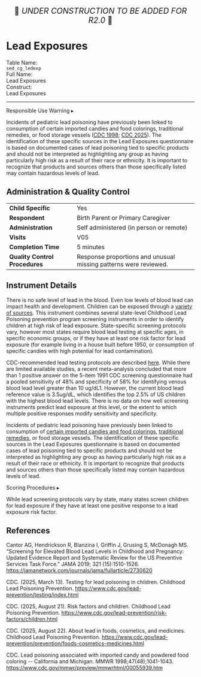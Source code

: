 <p style="text-align: center; font-size: 1.5em;">🚧 <i>UNDER CONSTRUCTION TO BE ADDED FOR R2.0</i> 🚧 </p>

# Lead Exposures

<div class="info-block">
  <div class="info-row">
    <div class="info-label"><i class="fa fa-table"></i> Table Name:</div>
    <div class="info-value"><code>sed_cg_ledexp</code></div>
  </div>
  <div class="info-row">
    <div class="info-label"><i class="fa-solid fa-maximize"></i> Full Name:</div>
    <div class="info-value">Lead Exposures</div>
  </div>
  <div class="info-row">
    <div class="info-label"><i class="fa-solid fa-tape"></i> Construct:</div>
    <div class="info-value">Lead Exposures</div>
  </div>
</div>

---------------------------------------------

<div id="alert" class="alert-banner" onclick="toggleCollapse(this)">
  <span class="emoji"><i class="fas fa-exclamation-circle"></i></span>
  <span class="text-with-link">
  <span class="text">Responsible Use Warning</span>
  <a class="anchor-link" href="#alert" title="Copy link">
  <i class="fa-solid fa-link"></i>
  </a>
  </span>
  <span class="arrow">▸</span>
</div>
<div class="alert-collapsible-content">
<p>Incidents of pediatric lead poisoning have previously been linked to consumption of certain imported candies and food colorings, traditional remedies, or food storage vessels (<a href="https://www.cdc.gov/mmwr/preview/mmwrhtml/00055939.htm">CDC 1998</a>; <a href="https://www.cdc.gov/lead-prevention/prevention/foods-cosmetics-medicines.html">CDC 2025</a>). The identification of these specific sources in the Lead Exposures questionnaire is based on documented cases of lead poisoning tied to specific products and should not be interpreted as highlighting any group as having particularly high risk as a result of their race or ethnicity. It is important to recognize that products and sources others than those specifically listed may contain hazardous levels of lead.</p>
</div>

## Administration & Quality Control

<table class="table-no-vertical-lines" style="width: 100%; border-collapse: collapse; table-layout: fixed;">
<tbody>
<tr><td><b>Child Specific</b></td>
<td>Yes </td></tr>
<tr><td><b>Respondent</b></td>
<td>Birth Parent or Primary Caregiver</td></tr>
<tr><td><b>Administration</b></td>
<td style="word-wrap: break-word; white-space: normal;">Self administered (in person or remote)</td></tr>
<tr><td><b>Visits</b></td>
<td>V05</td></tr>
<tr><td><b>Completion Time</b></td>
<td>5 minutes</td></tr>
<tr><td><b>Quality Control Procedures</b></td>
<td style="word-wrap: break-word; white-space: normal;">Response proportions and unusual missing patterns were reviewed.</td></tr>      
</tbody>
</table>

## Instrument Details

There is no safe level of lead in the blood. Even low levels of blood lead can impact health and development. Children can be exposed through a [variety of sources](https://www.cdc.gov/lead-prevention/risk-factors/children.html). This instrument combines several state-level Childhood Lead Poisoning prevention program screening instruments in order to identify children at high risk of lead exposure. State-specific screening protocols vary, however most states require blood lead testing at specific ages, in specific economic groups, or if they have at least one risk factor for lead exposure (for example living in a house built before 1950, or consumption of specific candies with high potential for lead contamination). 

CDC-recommended lead testing protocols are described [here](https://www.cdc.gov/lead-prevention/testing/index.html). While there are limited available studies, a recent meta-analysis concluded that more than 1 positive answer on the 5-item 1991 CDC screening questionnaire had a pooled sensitivity of 48% and specificity of 58% for identifying venous blood lead level greater than 10 ug/dL1. However, the current blood lead reference value is 3.5ug/dL, which identifies the top 2.5% of US children with the highest blood lead levels. There is no data on how well screening instruments predict lead exposure at this level, or the extent to which multiple positive responses modify sensitivity and specificity.

Incidents of pediatric lead poisoning have previously been linked to consumption of [certain imported candies and food colorings](https://www.cdc.gov/mmwr/preview/mmwrhtml/00055939.htm), [traditional remedies](https://www.cdc.gov/lead-prevention/prevention/foods-cosmetics-medicines.html), or food storage vessels. The identification of these specific sources in the Lead Exposures questionnaire is based on documented cases of lead poisoning tied to specific products and should not be interpreted as highlighting any group as having particularly high risk as a result of their race or ethnicity. It is important to recognize that products and sources others than those specifically listed may contain hazardous levels of lead.

<div id="scoring" class="table-banner" onclick="toggleCollapse(this)">
  <span class="emoji"><i class="fa fa-calculator"></i></span>
  <span class="text-with-link">
  <span class="text">Scoring Procedures</span>
  <a class="anchor-link" href="#scoring" title="Copy link">
  <i class="fa-solid fa-link"></i>
  </a>
  </span>
  <span class="arrow">▸</span>
</div>
<div class="collapsible-content">
<p>While lead screening protocols vary by state, many states screen children for lead exposure if they have at least one positive response to a lead exposure risk factor.</p>
</div>

## References

<div class="references"> 
<p>Cantor AG, Hendrickson R, Blanzina I, Griffin J, Grusing S, McDonagh MS. “Screening for Elevated Blood Lead Levels in Childhood and Pregnancy: Updated Evidence Report and Systematic Review for the US Preventive Services Task Force.” JAMA 2019; 321 (15):1510-1526. <a href="https://jamanetwork.com/journals/jama/fullarticle/2730620">https://jamanetwork.com/journals/jama/fullarticle/2730620</a><p>
<p>CDC. (2025, March 13). Testing for lead poisoning in children. Childhood Lead Poisoning Prevention. <a href="hhttps://www.cdc.gov/lead-prevention/testing/index.html">https://www.cdc.gov/lead-prevention/testing/index.html</a></p> 
<p>CDC. (2025, August 21). Risk factors and children. Childhood Lead Poisoning Prevention. <a href="https://www.cdc.gov/lead-prevention/risk-factors/children.html">https://www.cdc.gov/lead-prevention/risk-factors/children.html</a></p> 
<p>CDC. (2025, August 22). About lead in foods, cosmetics, and medicines. Childhood Lead Poisoning Prevention. <a href="https://www.cdc.gov/lead-prevention/prevention/foods-cosmetics-medicines.html">https://www.cdc.gov/lead-prevention/prevention/foods-cosmetics-medicines.html</a></p> 
<p>CDC. Lead poisoning associated with imported candy and powdered food coloring -- California and Michigan. MMWR 1998;47(48);1041-1043. <a href="https://www.cdc.gov/mmwr/preview/mmwrhtml/00055939.htm">https://www.cdc.gov/mmwr/preview/mmwrhtml/00055939.htm</a></p>  
</div>
<br>




